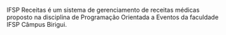 IFSP Receitas é um sistema de gerenciamento de receitas médicas proposto na disciplina de Programação Orientada a Eventos da faculdade IFSP Câmpus Birigui.
